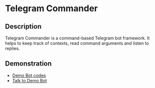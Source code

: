 # Telegram Commander
## Description
Telegram Commander is a command-based Telegram bot framework. It helps to keep track of contexts, read command arguments and listen to replies.
## Demonstration
- [Demo Bot codes](./examples/demo.js)
- [Talk to Demo Bot](https://t.me/tg_commander_demo_bot)